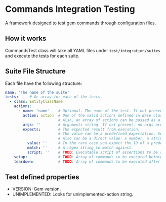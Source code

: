 # Commands Integration Testing

A framework designed to test gem commands through configuration files.

## How it works

CommandsTest class will take all YAML files under `test/integration/suites` and execute the tests for each suite.

## Suite File Structure

Each file have the following structure:

```yaml
name: 'The name of the suite'
tests:     # An array for each of the tests.
  - class: EntityClassName
    actions:
      - name: 'name'    # Optional. The name of the test. If not present, the action is used.
        action: action  # One of the valid actions defined in Base class. Can be many tests for each action.
                        # Also, an array of actions can be passed as a batch test.
        args: ''        # Arguments string. If not present, no args are passed.
        expects:        # The expected result from execution.
                        # The value can be a predefined expectation. See the ones listed below.
                        # Also can be a direct value: a number, a string or a regular expresion in the form /<expression>/.
          value: ''     # In the rare case you expect the ID of a predefined expectation, value: can be used.
          match: ''     # A regex string to match against.
          script: ''    # TODO: Executable script of assertions to be run.
    setup:              # TODO: Array of commands to be executed before the test
    teardown:           # TODO: Array of commands to be executed after the test
```

## Test defined properties

* VERSION: Gem version.
* UNIMPLEMENTED: Looks for unimplemented-action string.
